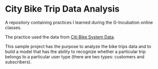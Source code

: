 # City Bike Trip Data Analysis
A repository containing practices I learned during the G-Incubation online classes.

The practice used the data from [Citi Bike System Data](https://ride.citibikenyc.com/system-data).

This sample project has the purpose to analyze the bike trips data and to build a model that has the ability to recognize whether a particular trip belongs to a particular user type (there are two types: customers and subscribers).
